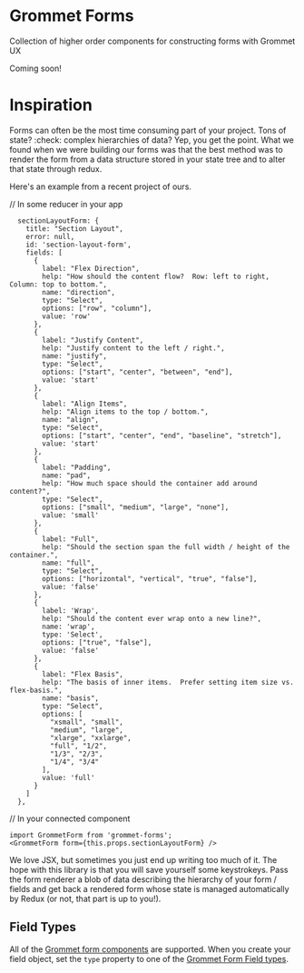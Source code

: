 # Grommet Forms
Collection of higher order components for constructing forms with Grommet UX

Coming soon!

# Inspiration
Forms can often be the most time consuming part of your project.  Tons of state? :check: complex hierarchies of data? Yep, you get the point.  What we found when we were building our forms was that the best method was to render the form from a data structure stored in your state tree and to alter that state through redux.  

Here's an example from a recent project of ours.

// In some reducer in your app
```
  sectionLayoutForm: {
    title: "Section Layout",
    error: null,
    id: 'section-layout-form',
    fields: [
      {
        label: "Flex Direction",
        help: "How should the content flow?  Row: left to right, Column: top to bottom.",
        name: "direction",
        type: "Select",
        options: ["row", "column"],
        value: 'row'
      },
      {
        label: "Justify Content",
        help: "Justify content to the left / right.",
        name: "justify",
        type: "Select",
        options: ["start", "center", "between", "end"],
        value: 'start'
      },
      {
        label: "Align Items",
        help: "Align items to the top / bottom.",
        name: "align",
        type: "Select",
        options: ["start", "center", "end", "baseline", "stretch"],
        value: 'start'
      },
      {
        label: "Padding",
        name: "pad",
        help: "How much space should the container add around content?",
        type: "Select",
        options: ["small", "medium", "large", "none"],
        value: 'small'
      },
      {
        label: "Full",
        help: "Should the section span the full width / height of the container.",
        name: "full",
        type: "Select",
        options: ["horizontal", "vertical", "true", "false"],
        value: 'false'
      },
      {
        label: 'Wrap',
        help: "Should the content ever wrap onto a new line?",
        name: 'wrap',
        type: 'Select',
        options: ["true", "false"],
        value: 'false'
      },
      {
        label: "Flex Basis",
        help: "The basis of inner items.  Prefer setting item size vs. flex-basis.",
        name: "basis",
        type: "Select",
        options: [
          "xsmall", "small",
          "medium", "large",
          "xlarge", "xxlarge",
          "full", "1/2",
          "1/3", "2/3",
          "1/4", "3/4"
        ],
        value: 'full'
      }
    ]
  },
```

// In your connected component
```
import GrommetForm from 'grommet-forms';
<GrommetForm form={this.props.sectionLayoutForm} />
```

We love JSX, but sometimes you just end up writing too much of it.  The hope with this library is that you will save yourself some keystrokeys.  Pass the form renderer a blob of data describing the hierarchy of your form / fields and get back a rendered form whose state is managed automatically by Redux (or not, that part is up to you!).

## Field Types
All of the [Grommet form components](https://grommet.github.io/docs/components) are supported.  When you create your field object, set the `type` property to one of the [Grommet Form Field types](https://github.com/RyanCCollins/grommet-forms/blob/master/src/FormFieldMap.js).
